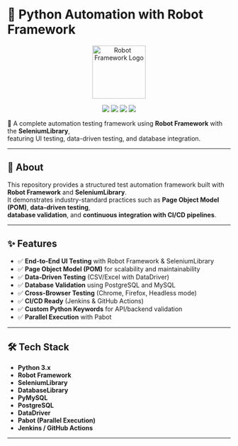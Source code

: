 # 🤖 Python Automation with Robot Framework  

<p align="center">  
  <img src="https://robotframework.org/img/RF.svg" alt="Robot Framework Logo" width="120"/>  
</p>  

<p align="center">  
  <img src="https://img.shields.io/badge/Python-3.x-blue"/>  
  <img src="https://img.shields.io/badge/RobotFramework-6.x-green"/>  
  <img src="https://img.shields.io/badge/SeleniumLibrary-latest-brightgreen"/>  
  <img src="https://img.shields.io/badge/License-MIT-yellow"/>  
</p>  


🚀 A complete automation testing framework using **Robot Framework** with the **SeleniumLibrary**,  
featuring UI testing, data-driven testing, and database integration.  

---

## 📌 About  

This repository provides a structured test automation framework built with **Robot Framework** and **SeleniumLibrary**.  
It demonstrates industry-standard practices such as **Page Object Model (POM)**, **data-driven testing**,  
**database validation**, and **continuous integration with CI/CD pipelines**.  

---

## ✨ Features  

- ✅ **End-to-End UI Testing** with Robot Framework & SeleniumLibrary  
- ✅ **Page Object Model (POM)** for scalability and maintainability  
- ✅ **Data-Driven Testing** (CSV/Excel with DataDriver)  
- ✅ **Database Validation** using PostgreSQL and MySQL  
- ✅ **Cross-Browser Testing** (Chrome, Firefox, Headless mode)  
- ✅ **CI/CD Ready** (Jenkins & GitHub Actions)  
- ✅ **Custom Python Keywords** for API/backend validation  
- ✅ **Parallel Execution** with Pabot  

---

## 🛠️ Tech Stack  

- **Python 3.x**  
- **Robot Framework**  
- **SeleniumLibrary**  
- **DatabaseLibrary**  
- **PyMySQL**  
- **PostgreSQL**  
- **DataDriver**   
- **Pabot (Parallel Execution)**  
- **Jenkins / GitHub Actions**  

---

